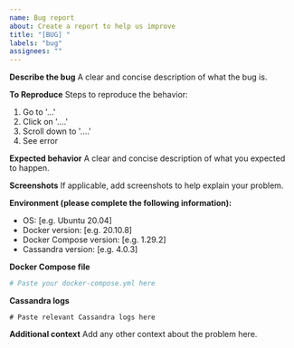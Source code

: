 ```yaml
---
name: Bug report
about: Create a report to help us improve
title: "[BUG] "
labels: "bug"
assignees: ""
---
```


**Describe the bug**
A clear and concise description of what the bug is.

**To Reproduce**
Steps to reproduce the behavior:

1. Go to '...'
2. Click on '....'
3. Scroll down to '....'
4. See error

**Expected behavior**
A clear and concise description of what you expected to happen.

**Screenshots**
If applicable, add screenshots to help explain your problem.

**Environment (please complete the following information):**

- OS: [e.g. Ubuntu 20.04]
- Docker version: [e.g. 20.10.8]
- Docker Compose version: [e.g. 1.29.2]
- Cassandra version: [e.g. 4.0.3]

**Docker Compose file**

```yaml
# Paste your docker-compose.yml here
```

**Cassandra logs**

```
# Paste relevant Cassandra logs here
```

**Additional context**
Add any other context about the problem here.
